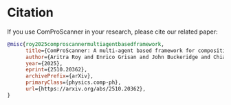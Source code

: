# Citation

If you use ComProScanner in your research, please cite our related paper:

```bibtex
@misc{roy2025comproscannermultiagentbasedframework,
      title={ComProScanner: A multi-agent based framework for composition-property structured data extraction from scientific literature},
      author={Aritra Roy and Enrico Grisan and John Buckeridge and Chiara Gattinoni},
      year={2025},
      eprint={2510.20362},
      archivePrefix={arXiv},
      primaryClass={physics.comp-ph},
      url={https://arxiv.org/abs/2510.20362},
}
```

